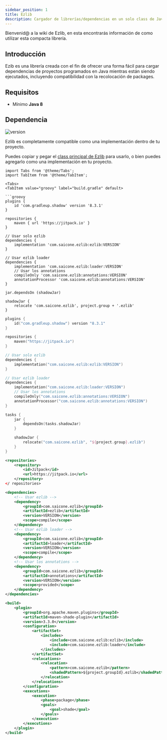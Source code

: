 ```yaml
---
sidebar_position: 1
title: Ezlib
description: Cargador de librerías/dependencias en un solo class de Java
---
```


Bienvenid@ a la wiki de Ezlib, en esta encontrarás información de como utilizar esta compacta librería.

## Introducción

Ezib es una librería creada con el fin de ofrecer una forma fácil para cargar dependencias de proyectos programados en Java mientras están siendo ejecutados, incluyendo compatibilidad con la recolocación de packages.

## Requisitos

*  Mínimo **Java 8**

## Dependencia

![version](https://img.shields.io/github/v/tag/saicone/ezlib?label=versión%20actual&style=for-the-badge)

Ezlib es completamente compatible como una implementación dentro de tu proyecto.

Puedes copiar y pegar el [class principal de Ezlib](https://github.com/saicone/ezlib/blob/master/src/main/java/com/saicone/ezlib/Ezlib.java) para usarlo, o bien puedes agregarlo como una implementación en tu proyecto.

```mdx-code-block
import Tabs from '@theme/Tabs';
import TabItem from '@theme/TabItem';

<Tabs>
<TabItem value="groovy" label="build.gradle" default>

```groovy
plugins {
    id 'com.gradleup.shadow' version '8.3.1'
}

repositories {
    maven { url 'https://jitpack.io' }
}

// Usar solo ezlib
dependencies {
    implementation 'com.saicone.ezlib:ezlib:VERSION'
}

// Usar ezlib loader
dependencies {
    implementation 'com.saicone.ezlib:loader:VERSION'
    // Usar los annotations
    compileOnly 'com.saicone.ezlib:annotations:VERSION'
    annotationProcessor 'com.saicone.ezlib:annotations:VERSION'
}

jar.dependsOn (shadowJar)

shadowJar {
    relocate 'com.saicone.ezlib', project.group + '.ezlib'
}
```

</TabItem>
<TabItem value="kotlin" label="build.gradle.kts">

```kotlin
plugins {
    id("com.gradleup.shadow") version "8.3.1"
}

repositories {
    maven("https://jitpack.io")
}

// Usar solo ezlib
dependencies {
    implementation("com.saicone.ezlib:ezlib:VERSION")
}

// Usar ezlib loader
dependencies {
    implementation("com.saicone.ezlib:loader:VERSION")
    // Usar los annotations
    compileOnly("com.saicone.ezlib:annotations:VERSION")
    annotationProcessor("com.saicone.ezlib:annotations:VERSION")
}

tasks {
    jar {
        dependsOn(tasks.shadowJar)
    }

    shadowJar {
        relocate("com.saicone.ezlib", "${project.group}.ezlib")
    }
}
```

</TabItem>
<TabItem value="maven" label="pom.xml">

```xml
<repositories>
    <repository>
        <id>Jitpack</id>
        <url>https://jitpack.io</url>
    </repository>
</ repositories>

<dependencies>
    <!-- Usar ezlib -->
    <dependency>
        <groupId>com.saicone.ezlib</groupId>
        <artifactId>ezlib</artifactId>
        <version>VERSION</version>
        <scope>compile</scope>
    </dependency>
    <!-- Usar ezlib loader -->
    <dependency>
        <groupId>com.saicone.ezlib</groupId>
        <artifactId>loader</artifactId>
        <version>VERSION</version>
        <scope>compile</scope>
    </dependency>
    <!-- Usar los annotations -->
    <dependency>
        <groupId>com.saicone.ezlib</groupId>
        <artifactId>annotations</artifactId>
        <version>VERSION</version>
        <scope>provided</scope>
    </dependency>
</dependencies>

<build>
    <plugin>
        <groupId>org.apache.maven.plugins</groupId>
        <artifactId>maven-shade-plugin</artifactId>
        <version>3.3.0</version>
        <configuration>
            <artifactSet>
                <includes>
                    <include>com.saicone.ezlib:ezlib</include>
                    <include>com.saicone.ezlib:loader</include>
                </includes>
            </artifactSet>
            <relocations>
                <relocation>
                    <pattern>com.saicone.ezlib</pattern>
                    <shadedPattern>${project.groupId}.ezlib</shadedPattern>
                </relocation>
            </relocations>
        </configuration>
        <executions>
            <execution>
                <phase>package</phase>
                <goals>
                    <goal>shade</goal>
                </goals>
            </execution>
        </executions>
    </plugin>
</build>
```

</TabItem>
</Tabs>
